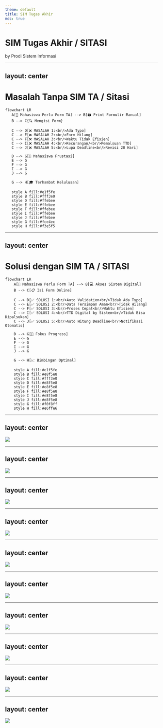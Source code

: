```yaml
---
theme: default
title: SIM Tugas Akhir
mdc: true
---
```


# SIM Tugas Akhir / SITASI 
by Prodi Sistem Informasi

---
layout: center
---

# Masalah Tanpa SIM TA / Sitasi

```mermaid {theme: 'base', scale: 0.5}
flowchart LR
   A[📝 Mahasiswa Perlu Form TA] --> B[🖨️ Print Formulir Manual]
   B --> C{🔍 Mengisi Form}
   
   C --> D[❌ MASALAH 1:<br/>Ada Typo]
   C --> E[❌ MASALAH 2:<br/>Form Hilang]
   C --> F[❌ MASALAH 3:<br/>Waktu Tidak Efisien]
   C --> I[❌ MASALAH 4:<br/>Kecurangan/<br/>Pemalsuan TTD]
   C --> J[❌ MASALAH 5:<br/>Lupa Deadline<br/>Revisi 20 Hari]
   
   D --> G[😤 Mahasiswa Frustasi]
   E --> G
   F --> G
   I --> G
   J --> G
   
   G --> H[🎓 Terhambat Kelulusan]
   
   style A fill:#e1f5fe
   style B fill:#fff3e0
   style D fill:#ffebee
   style E fill:#ffebee
   style F fill:#ffebee
   style I fill:#ffebee
   style J fill:#ffebee
   style G fill:#fce4ec
   style H fill:#f3e5f5
```

<div 
  v-click="1" 
  v-motion
  :initial="{ y: 50, opacity: 0 }"
  :enter="{ y: 1, opacity: 1 }"
  class="mt-8 text-center"
>
</div>

---
layout: center
---

# Solusi dengan SIM TA / SITASI

```mermaid {theme: 'base', scale: 0.5}
flowchart LR
    A[📝 Mahasiswa Perlu Form TA] --> B[💻 Akses Sistem Digital]
    B --> C[📋 Isi Form Online]
    
    C --> D[✅ SOLUSI 1:<br/>Auto Validation<br/>Tidak Ada Typo]
    C --> E[✅ SOLUSI 2:<br/>Data Tersimpan Aman<br/>Tidak Hilang]
    C --> F[✅ SOLUSI 3:<br/>Proses Cepat<br/>Waktu Efisien]
    C --> I[✅ SOLUSI 4:<br/>TTD Digital by Sistem<br/>Tidak Bisa Dipalsukan]
    C --> J[✅ SOLUSI 5:<br/>Auto Hitung Deadline<br/>Notifikasi Otomatis]
    
    D --> G[🎯 Fokus Progress]
    E --> G
    F --> G
    I --> G
    J --> G
    
    G --> H[📈 Bimbingan Optimal]
    
    style A fill:#e1f5fe
    style B fill:#e8f5e8
    style C fill:#fff3e0
    style D fill:#e8f5e8
    style E fill:#e8f5e8
    style F fill:#e8f5e8
    style I fill:#e8f5e8
    style J fill:#e8f5e8
    style G fill:#f0f8ff
    style H fill:#e6ffe6
```

<div 
  v-click="1" 
  v-motion
  :initial="{ y: 50, opacity: 0 }"
  :enter="{ y: 0, opacity: 1 }"
  class="mt-8 text-center"
>

</div>  

---
layout: center
---

<img
  v-motion
  :initial="{ x: -200, opacity: 0 }"
  :enter="{ x: 0, opacity: 1 }"
  :click-1="{ scale: 1.2 }"
  :click-2="{ x: 100 }"
  :leave="{ x: 300, opacity: 0 }"
  src="/gambar1.png"
  class="w-full h-full object-contain max-h-screen rounded-lg shadow-xl"
/>

---
layout: center
---

<img
  v-motion
  :initial="{ y: -150, opacity: 0 }"
  :enter="{ y: 0, opacity: 1 }"
  :click-1="{ rotate: 5, scale: 1.1 }"
  :click-2="{ rotate: -5, scale: 1.2 }"
  :click-3="{ rotate: 0, scale: 1 }"
  :leave="{ y: 200, opacity: 0 }"
  src="/gambar2.png"
  class="w-full h-full object-contain max-h-screen rounded-lg shadow-xl"
/>

---
layout: center
---

<img
  v-motion
  :initial="{ scale: 0.5, opacity: 0 }"
  :enter="{ scale: 1, opacity: 1 }"
  :click-1="{ x: -100, y: -50 }"
  :click-2="{ x: 100, y: 50 }"
  :click-3="{ x: 0, y: 0, scale: 1.3 }"
  :leave="{ scale: 0, opacity: 0 }"
  src="/gambar3.png"
  class="w-full h-full object-contain max-h-screen rounded-lg shadow-xl"
/>

---
layout: center
---

<img
  v-motion
  :initial="{ x: 300, opacity: 0 }"
  :enter="{ x: 0, opacity: 1 }"
  :click-1="{ scale: 1.1, rotate: 3 }"
  :click-2="{ scale: 1, rotate: 0 }"
  :leave="{ x: -300, opacity: 0 }"
  src="/gambar4.png"
  class="w-full h-full object-contain max-h-screen rounded-lg shadow-xl"
/>

---
layout: center
---

<img
  v-motion
  :initial="{ y: 200, opacity: 0 }"
  :enter="{ y: 0, opacity: 1 }"
  :click-1="{ y: -50, scale: 1.15 }"
  :click-2="{ y: 0, scale: 1 }"
  :leave="{ y: -200, opacity: 0 }"
  src="/gambar5.png"
  class="w-full h-full object-contain max-h-screen rounded-lg shadow-xl"
/>

---
layout: center
---
<div class="relative">
<img
  v-motion
  :initial="{ scale: 0, rotate: 180, opacity: 0 }"
  :enter="{ scale: 1, rotate: 0, opacity: 1 }"
  :click-1="{ scale: 1.2 }"
  :click-2="{ rotate: 10, scale: 1.1 }"
  :click-3="{ rotate: 0, scale: 1 }"
  :leave="{ scale: 0, rotate: -180, opacity: 0 }"
  src="/gambar6.png"
  class="w-full h-full object-contain max-h-screen rounded-lg shadow-xl"
/>
 <!-- Satu marker besar di tengah -->
 <div
    v-click="1"
    v-mark.circle.red
    class="absolute w-105 h-35 bg-opacity-30"
    style="top: 240px; left: 150px;"
    ></div>
  </div>

---
layout: center
---

<img
  v-motion
  :initial="{ x: -400, y: -200, opacity: 0 }"
  :enter="{ x: 0, y: 0, opacity: 1 }"
  :click-1="{ x: 150, y: -100 }"
  :click-2="{ x: -150, y: 100 }"
  :click-3="{ x: 0, y: 0, scale: 1.25 }"
  :leave="{ x: 400, y: 200, opacity: 0 }"
  src="/gambar7.png"
  class="w-full h-full object-contain max-h-screen rounded-lg shadow-xl"
/>

---
layout: center
---

<img
  v-motion
  :initial="{ scale: 2, opacity: 0 }"
  :enter="{ scale: 1, opacity: 1 }"
  :click-1="{ rotate: -5, scale: 1.1 }"
  :click-2="{ rotate: 5, scale: 1.1 }"
  :click-3="{ rotate: 0, scale: 1 }"
  :leave="{ scale: 0.3, opacity: 0 }"
  src="/gambar8.png"
  class="w-full h-full object-contain max-h-screen rounded-lg shadow-xl"
/>

---
layout: center
---

<img
  v-motion
  :initial="{ y: -300, x: 200, opacity: 0 }"
  :enter="{ y: 0, x: 0, opacity: 1 }"
  :click-1="{ scale: 1.3, rotate: 2 }"
  :click-2="{ scale: 1, rotate: 0, y: 50 }"
  :click-3="{ y: 0 }"
  :leave="{ y: 300, x: -200, opacity: 0 }"
  src="/gambar9.png"
  class="w-full h-full object-contain max-h-screen rounded-lg shadow-xl"
/>

---
layout: center
---

<div class="relative">
 <img
   v-motion
   :initial="{ scale: 0.3, rotate: 90, opacity: 0 }"
   :enter="{ scale: 1, rotate: 0, opacity: 1 }"
   :click-1="{ x: -100, scale: 1.15 }"
   :click-2="{ x: 100, scale: 1.15 }"
   :click-3="{ x: 0, scale: 1.4 }"
   :leave="{ scale: 0.3, rotate: -90, opacity: 0 }"
   src="/gambar10.png"
   class="w-full h-full object-contain max-h-screen rounded-lg shadow-xl"
 />
 
 <!-- Satu marker besar di tengah -->
 <div
    v-click="1"
    v-mark.circle.red
    class="absolute w-55 h-35 bg-opacity-30"
    style="top: 220px; left: 100px;"
    ></div>
</div>

